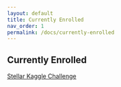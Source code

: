 ```yaml
---
layout: default
title: Currently Enrolled
nav_order: 1
permalink: /docs/currently-enrolled
---
```


## Currently Enrolled

[Stellar Kaggle Challenge](https://stellar.org/uei-news/72-hour-stellar-kaggle-competition-at-columbia-university)
